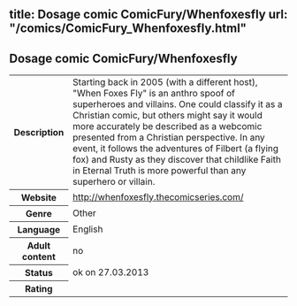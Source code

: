 title: Dosage comic ComicFury/Whenfoxesfly
url: "/comics/ComicFury_Whenfoxesfly.html"
---
Dosage comic ComicFury/Whenfoxesfly
-----------------------------------------

<table class="comicinfo">
<tr>
<th>Description</th><td>Starting back in 2005 (with a different host), &quot;When Foxes Fly&quot; is an anthro spoof of superheroes and villains. One could classify it as a Christian comic, but others might say it would more accurately be described as a webcomic presented from a Christian perspective. In any event, it follows the adventures of Filbert (a flying fox) and Rusty as they discover that childlike Faith in Eternal Truth is more powerful than any superhero or villain.</td>
</tr>
<tr>
<th>Website</th><td><a href="http://whenfoxesfly.thecomicseries.com/">http://whenfoxesfly.thecomicseries.com/</a></td>
</tr>
<tr>
<th>Genre</th><td>Other</td>
</tr>
<tr>
<th>Language</th><td>English</td>
</tr>
<tr>
<th>Adult content</th><td>no</td>
</tr>
<tr>
<th>Status</th><td>ok on 27.03.2013</td>
</tr>
<tr>
<th>Rating</th><td><div class="g-plusone" data-size="standard" data-annotation="bubble"
 data-href="http://whenfoxesfly.thecomicseries.com/"></div></td>
</tr>
</table>
<script type="text/javascript">
  (function() {
    var po = document.createElement('script'); po.type = 'text/javascript'; po.async = true;
    po.src = 'https://apis.google.com/js/plusone.js';
    var s = document.getElementsByTagName('script')[0]; s.parentNode.insertBefore(po, s);
  })();
</script>
